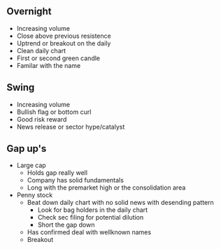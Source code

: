 
## Overnight
* Increasing volume
* Close above previous resistence
* Uptrend or breakout on the daily
* Clean daily chart
* First or second green candle
* Familar with the name

## Swing
* Increasing volume
* Bullish flag or bottom curl
* Good risk reward
* News release or sector hype/catalyst

## Gap up's
* Large cap
	* Holds gap really well
	* Company has solid fundamentals
	* Long with the premarket high or the consolidation area
* Penny stock
	* Beat down daily chart with no solid news with desending pattern
		* Look for bag holders in the daily chart
		* Check sec filing for potential dilution
		* Short the gap down
	* Has confirmed deal with wellknown names
	* Breakout
<!--stackedit_data:
eyJoaXN0b3J5IjpbLTEzODQyMDk0MDYsLTIwODg3NDY2MTJdfQ
==
-->